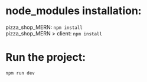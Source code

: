 # node_modules installation:

pizza_shop_MERN: `npm install`<br />
pizza_shop_MERN > client: `npm install`

# Run the project:

`npm run dev`
